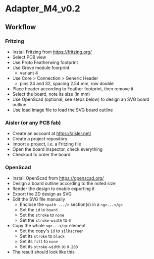 # Adapter_M4_v0.2

## Workflow
### Fritzing
* Install Fritzing from https://fritzing.org/
* Select PCB view
* Use Proto Featherwing footprint
* Use Grove module foorprint
	* variant 4
* Use Core > Connection > Generic Header
	* pins 24 and 32, spacing 2.54 mm, row double
* Place header according to Feather footprint, then remove it
* Select the board, note its size (in mm)
* Use OpenScad (optional, see steps below) to design an SVG board outline
* Use load image file to load the SVG board outline

### Aisler (or any PCB fab)
* Create an account at https://aisler.net/
* Create a project repository
* Import a project, i.e. a Fritzing file
* Open the board inspector, check everything
* Checkout to order the board

### OpenScad
* Install OpenScad from https://openscad.org/
* Design a board outline according to the noted size
* Render the design to enable exporting it
* Export the 2D design as SVG
* Edit the SVG file manually
    * Enclose the `<path .../>` section(s) in a `<g>...</g>`
    * Set the `id` to `board`
    * Set the `stroke` to `none`
    * Set the `stroke-width` to `0`
* Copy the whole `<g>...</g>` element
    * Set the copy's `id` to `silkscreen`
    * Set its `stroke` to `black`
    * Set its `fill` to `none`
    * Set its `stroke-width` to `0.203`
* The result should look like this<pre>
	<svg>...
       <g id="board"><path d="..." stroke="none" fill="lightgray" stroke-width="0"/></g>
       <g id="silkscreen"><path d="..." stroke="black" fill="none" stroke-width="0.203"/></g>
    </svg></pre>